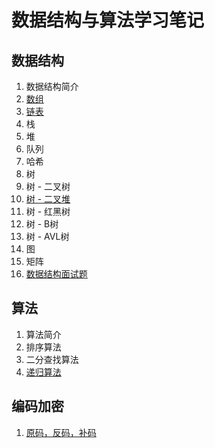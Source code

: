 # 数据结构与算法学习笔记

## 数据结构

1. 数据结构简介
2. [数组](https://github.com/HomanLiang/study-demo/blob/main/arithmetic-demo/document/chapter1_02.md)
3. [链表](https://github.com/HomanLiang/study-demo/blob/main/arithmetic-demo/document/chapter1_03.md)
4. 栈
5. 堆
6. 队列
7. 哈希
8. 树
9. 树 - 二叉树
10. [树 - 二叉堆](https://github.com/HomanLiang/study-demo/blob/main/arithmetic-demo/document/chapter1_10.md)
11. 树 - 红黑树
12. 树 - B树
13. 树 - AVL树
14. 图
15. 矩阵
16. [数据结构面试题](https://github.com/HomanLiang/study-demo/blob/main/arithmetic-demo/document/chapter1_XX.md)

## 算法

1. 算法简介
2. 排序算法
5. 二分查找算法
6. [递归算法](https://github.com/HomanLiang/study-demo/blob/main/arithmetic-demo/document/chapter2_04.md)

## 编码加密

1. [原码，反码，补码](https://github.com/HomanLiang/study-demo/blob/main/arithmetic-demo/document/chapter3_01.md)